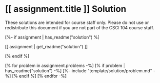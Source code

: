 # [[ assignment.title ]] Solution

These solutions are intended for course staff only.
Please do not use or redistribute this document if you are not part of the CSCI 104 course staff.

[%- if assignment | has_readme("solution") %]

[[ assignment | get_readme("solution") ]]

[% endif %]

[% for problem in assignment.problems -%]
[% if problem | has_readme("solution") -%]
[%- include "template/solution/problem.md" -%]
[% endif %]
[% endfor -%]
